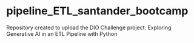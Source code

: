# pipeline_ETL_santander_bootcamp
Repository created to upload the DIO Challenge project: Exploring Generative AI in an ETL Pipeline with Python
